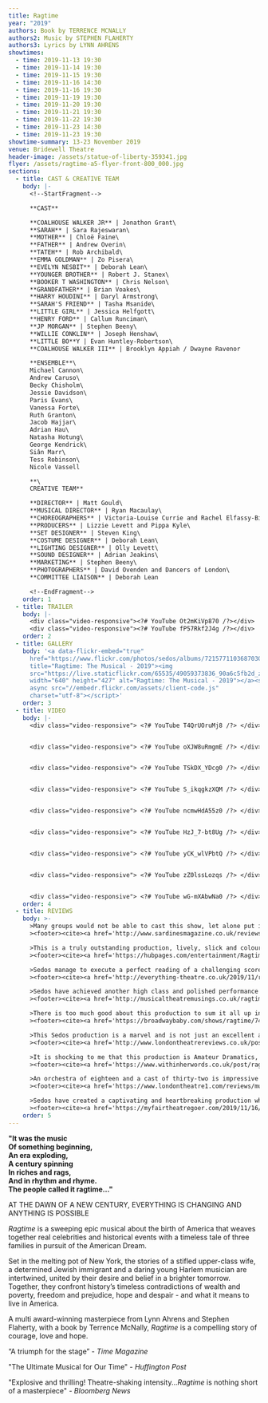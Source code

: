 ```yaml
---
title: Ragtime
year: "2019"
authors: Book by TERRENCE MCNALLY
authors2: Music by STEPHEN FLAHERTY
authors3: Lyrics by LYNN AHRENS
showtimes:
  - time: 2019-11-13 19:30
  - time: 2019-11-14 19:30
  - time: 2019-11-15 19:30
  - time: 2019-11-16 14:30
  - time: 2019-11-16 19:30
  - time: 2019-11-19 19:30
  - time: 2019-11-20 19:30
  - time: 2019-11-21 19:30
  - time: 2019-11-22 19:30
  - time: 2019-11-23 14:30
  - time: 2019-11-23 19:30
showtime-summary: 13-23 November 2019
venue: Bridewell Theatre
header-image: /assets/statue-of-liberty-359341.jpg
flyer: /assets/ragtime-a5-flyer-front-800_000.jpg
sections:
  - title: CAST & CREATIVE TEAM
    body: |-
      <!--StartFragment-->

      **CAST**

      **COALHOUSE WALKER JR** | Jonathon Grant\
      **SARAH** | Sara Rajeswaran\
      **MOTHER** | Chloë Faine\
      **FATHER** | Andrew Overin\
      **TATEH** | Rob Archibald\
      **EMMA GOLDMAN** | Zo Pisera\
      **EVELYN NESBIT** | Deborah Lean\
      **YOUNGER BROTHER** | Robert J. Stanex\
      **BOOKER T WASHINGTON** | Chris Nelson\
      **GRANDFATHER** | Brian Voakes\
      **HARRY HOUDINI** | Daryl Armstrong\
      **SARAH'S FRIEND** | Tasha Msanide\
      **LITTLE GIRL** | Jessica Helfgott\
      **HENRY FORD** | Callum Runciman\
      **JP MORGAN** | Stephen Beeny\
      **WILLIE CONKLIN** | Joseph Henshaw\
      **LITTLE BO**Y | Evan Huntley-Robertson\
      **COALHOUSE WALKER III** | Brooklyn Appiah / Dwayne Ravenor

      **ENSEMBLE**\
      Michael Cannon\
      Andrew Caruso\
      Becky Chisholm\
      Jessie Davidson\
      Paris Evans\
      Vanessa Forte\
      Ruth Granton\
      Jacob Hajjar\
      Adrian Hau\
      Natasha Hotung\
      George Kendrick\
      Siân Marr\
      Tess Robinson\
      Nicole Vassell

      **\
      CREATIVE TEAM**

      **DIRECTOR** | Matt Gould\
      **MUSICAL DIRECTOR** | Ryan Macaulay\
      **CHOREOGRAPHERS** | Victoria-Louise Currie and Rachel Elfassy-Bitoun\
      **PRODUCERS** | Lizzie Levett and Pippa Kyle\
      **SET DESIGNER** | Steven King\
      **COSTUME DESIGNER** | Deborah Lean\
      **LIGHTING DESIGNER** | Olly Levett\
      **SOUND DESIGNER** | Adrian Jeakins\
      **MARKETING** | Stephen Beeny\
      **PHOTOGRAPHERS** | David Ovenden and Dancers of London\
      **COMMITTEE LIAISON** | Deborah Lean

      <!--EndFragment-->
    order: 1
  - title: TRAILER
    body: |-
      <div class="video-responsive"><?# YouTube Ot2mKiVp870 /?></div> 
      <div class="video-responsive"><?# YouTube fP57Rkf2J4g /?></div>      
    order: 2
  - title: GALLERY
    body: '<a data-flickr-embed="true"
      href="https://www.flickr.com/photos/sedos/albums/72157711036870308"
      title="Ragtime: The Musical - 2019"><img
      src="https://live.staticflickr.com/65535/49059373836_90a6c5fb2d_z.jpg"
      width="640" height="427" alt="Ragtime: The Musical - 2019"></a><script
      async src="//embedr.flickr.com/assets/client-code.js"
      charset="utf-8"></script>'
    order: 3
  - title: VIDEO
    body: |-
      <div class="video-responsive"> <?# YouTube T4QrUOruMj8 /?> </div>


      <div class="video-responsive"> <?# YouTube oXJW8uRmgmE /?> </div>


      <div class="video-responsive"> <?# YouTube TSkDX_YDcg0 /?> </div>


      <div class="video-responsive"> <?# YouTube S_ikqgkzXQM /?> </div>


      <div class="video-responsive"> <?# YouTube ncmwHdA55z0 /?> </div>


      <div class="video-responsive"> <?# YouTube HzJ_7-bt8Ug /?> </div>


      <div class="video-responsive"> <?# YouTube yCK_wlVPbtQ /?> </div>


      <div class="video-responsive"> <?# YouTube zZ0lssLozqs /?> </div>


      <div class="video-responsive"> <?# YouTube wG-mXAbwNa0 /?> </div>
    order: 4
  - title: REVIEWS
    body: >-
      >Many groups would not be able to cast this show, let alone put it on stage, but Sedos can do so and with verve and invention in Matt Gould’s pacy and intelligent production, managing his cast of 32 well and ensuring that the complex storyline is at all times as clear as possible. MD Ryan Macaulay conducts an 18-piece orchestra and it is a delight to hear this score played so well and in these orchestrations. Choreography from Victoria Louise-Currie and Rachel Elfassy-Bitoun is nicely differentiated for the various groups and makes good use of the multi-layered set.
      ><footer><cite><a href='http://www.sardinesmagazine.co.uk/reviews/review.php?REVIEW-Sedos-Ragtime&reviewsID=3775'>Ragtime, 2019, Sardines</a></cite></footer>

      >This is a truly outstanding production, lively, slick and colourful. Although Sedos describes itself as “amateur” there’s little doubt that their attitude to every production is totally professional.
      ><footer><cite><a href='https://hubpages.com/entertainment/Ragtime-a-Sedos-Production-at-the-Bridewell-Theatre-London'>Ragtime, 2019, Hub Pages</a></cite></footer>

      >Sedos manage to execute a perfect reading of a challenging score with multiple scene transitions.
      ><footer><cite><a href='http://everything-theatre.co.uk/2019/11/ragtime-bridewell-theatre-review.html'>Ragtime, 2019, Everything Theatre</a></cite></footer>

      >Sedos have achieved another high class and polished performance in Ragtime. It managed to move me from anger to sadness and send shivers down my spine throughout.
      ><footer><cite><a href='http://musicaltheatremusings.co.uk/ragtime-sedos'>Ragtime, 2019, Musical Theatre Musings</a></cite></footer>

      >There is too much good about this production to sum it all up in one short review but if you are a fan of the bombastic in musical theatre.*Ragtime*is a must see and you never know when you might have the opportunity again with such a rarely performed work. Sedos have bravely taken a risk on this one and it has paid off in spades. An accomplished piece of theatre executed by an accomplished group of peoples whose love of the art shines through in everything they do.
      ><footer><cite><a href='https://broadwaybaby.com/shows/ragtime/748113'>Ragtime, 2019, Broadway Baby (\*\*\*\**)</a></cite></footer>

      >This Sedos production is a marvel and is not just an excellent amateur production. It is genuinely one of the best shows to grace a London stage this year.
      ><footer><cite><a href='http://www.londontheatrereviews.co.uk/post.cfm?p=1987'>Ragtime, 2019, London Theatre Reviews (\*\*\*\**)</a></cite></footer>

      >It is shocking to me that this production is Amateur Dramatics, as the quality of the performances, the costumes, lighting, orchestra, and production quality is very high.
      ><footer><cite><a href='https://www.withinherwords.co.uk/post/ragtime-presented-by-sedos'>Ragtime, 2019, Within Her Words</a></cite></footer>

      >An orchestra of eighteen and a cast of thirty-two is impressive for the West End these days, let alone amateur dramatics. The production team is worth a mention as well, for several reasons… It is difficult to balance out the sound with a cast and an orchestra as large as this, but the techies here do a remarkable job, with not a single lyric or line of spoken dialogue missed thanks to each and every microphone functioning as it should throughout.
      ><footer><cite><a href='https://www.londontheatre1.com/reviews/musical/ragtime-at-the-bridewell-theatre-review/'>Ragtime, 2019, London Theatre 1 (\*\*\*\**)</a></cite></footer>

      >Sedos have created a captivating and heartbreaking production which should stay with you long after you leave the theatre. You’d be hard pressed to find such an abundance of talent elsewhere in the West End.
      ><footer><cite><a href='https://myfairtheatregoer.com/2019/11/16/review-ragtime-bridewell-theatre-%E2%8B%86%E2%8B%86%E2%8B%86%E2%8B%86/'>Ragtime, 2019, My Fair Theatregoer</a></cite></footer>
    order: 5
---
```

**"It was the music\
Of something beginning,\
An era exploding,\
A century spinning\
In riches and rags,\
And in rhythm and rhyme.\
The people called it ragtime…"**

AT THE DAWN OF A NEW CENTURY, EVERYTHING IS CHANGING AND ANYTHING IS POSSIBLE

*Ragtime* is a sweeping epic musical about the birth of America that weaves together real celebrities and historical events with a timeless tale of three families in pursuit of the American Dream.

Set in the melting pot of New York, the stories of a stifled upper-class wife, a determined Jewish immigrant and a daring young Harlem musician are intertwined, united by their desire and belief in a brighter tomorrow. Together, they confront history’s timeless contradictions of wealth and poverty, freedom and prejudice, hope and despair - and what it means to live in America.

A multi award-winning masterpiece from Lynn Ahrens and Stephen Flaherty, with a book by Terrence McNally, *Ragtime* is a compelling story of courage, love and hope.

“A triumph for the stage” - *Time Magazine*

"The Ultimate Musical for Our Time" - *Huffington Post*

"Explosive and thrilling! Theatre-shaking intensity...*Ragtime* is nothing short of a masterpiece" *\- Bloomberg News*